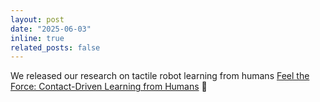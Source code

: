 ```yaml
---
layout: post
date: "2025-06-03"
inline: true
related_posts: false
---
```


We released our research on tactile robot learning from humans [Feel the Force: Contact-Driven Learning from Humans](https://feel-the-force-ftf.github.io/) 🤲